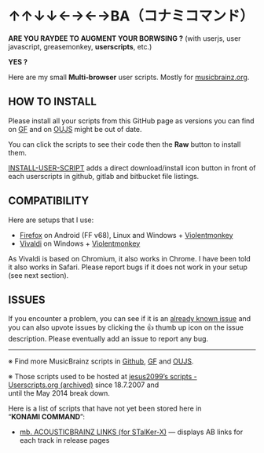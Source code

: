 ﻿↑↑↓↓←→←→BA（コナミコマンド）
=====================

**ARE YOU RAYDEE TO AUGMENT YOUR BORWSING ?** (with userjs, user javascript, 
greasemonkey, **userscripts**, etc.)

**YES ?**

Here are my small **Multi‐browser** user scripts.
Mostly for [musicbrainz.org](//musicbrainz.org).


HOW TO INSTALL
--------------

Please install all your scripts from this GitHub page 
as versions you can find on 
[GF](//greasyfork.org/users/2206-jesus2099?sort=updated#user-script-list) 
and on 
[OUJS](//openuserjs.org/users/jesus2099/scripts?orderBy=updated&orderDir=desc) 
might be out of date.

You can click the scripts to see their code 
then the **Raw** button to install them.

[INSTALL-USER-SCRIPT](//github.com/jesus2099/konami-command/raw/master/INSTALL-USER-SCRIPT.user.js) 
adds a direct download/install icon button in front of each userscripts 
in github, gitlab and bitbucket file listings.

COMPATIBILITY
-------------

Here are setups that I use:

- [Firefox](//mozilla.org/firefox) on Android (FF v68), Linux and Windows + [Violentmonkey](//addons.mozilla.org/firefox/addon/violentmonkey)
- [Vivaldi](//vivaldi.com) on Windows + [Violentmonkey](//chrome.google.com/webstore/detail/violentmonkey/jinjaccalgkegednnccohejagnlnfdag)

As Vivaldi is based on Chromium, it also works in Chrome.
I have been told it also works in Safari.
Please report bugs if it does not work in your setup (see next section).

ISSUES
------

If you encounter a problem, you can see if it is an [already known issue](//github.com/jesus2099/konami-command/issues?q=is%3Aissue+is%3Aopen+sort%3Areactions-%2B1-desc) 
and you can also upvote issues by clicking the :+1: thumb up icon on the issue description.
Please eventually add an issue to report any bug.

---

※ Find more MusicBrainz scripts in [Github](//github.com/search?q=topic%3Amusicbrainz+topic%3Auserscripts), 
[GF](//greasyfork.org/scripts?set=9&sort=ratings) and [OUJS](//openuserjs.org/group/musicbrainz?orderBy=rating&orderDir=desc).

※ Those scripts used to be hosted at 
[jesus2099’s scripts - Userscripts.org (archived)](https://web.archive.org/web/20131108065418/userscripts.org/users/31010/scripts) 
since 18.7.2007 and until the May 2014 break down.

Here is a list of scripts that have not yet been stored here in “**KONAMI COMMAND**”:

- [mb. ACOUSTICBRAINZ LINKS (for STalKer-X)](https://gist.github.com/jesus2099/8e223f09d64d831a9514)
  — displays AB links for each track in release pages
